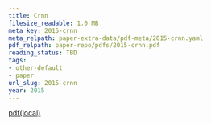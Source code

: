 ```yaml
---
title: Crnn
filesize_readable: 1.0 MB
meta_key: 2015-crnn
meta_relpath: paper-extra-data/pdf-meta/2015-crnn.yaml
pdf_relpath: paper-repo/pdfs/2015-crnn.pdf
reading_status: TBD
tags:
- other-default
- paper
url_slug: 2015-crnn
year: 2015
---
```


[pdf(local)](../../paper-repo/pdfs/2015-crnn.pdf)
